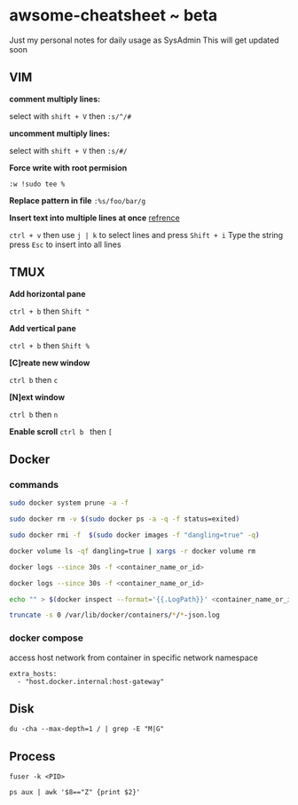 # awsome-cheatsheet ~ beta
Just my personal notes for daily usage as SysAdmin 
This will get updated soon
## VIM

 **comment multiply lines:**
 
  select with `shift + V` then `:s/^/#`
  
**uncomment multiply lines:**

  select with `shift + V` then `:s/#/`

**Force write with root permision**

  `:w !sudo tee %`
  
  
 **Replace pattern in file**
 `:%s/foo/bar/g`
  

**Insert text into multiple lines at once** [refrence](https://riptutorial.com/vim/example/7301/insert-text-into-multiple-lines-at-once#:~:text=vim%20Inserting%20text%20Insert%20text%20into%20multiple%20lines%20at%20once&text=Use%20%E2%86%91%20%2F%20%E2%86%93%20%2F%20j%20%2F,all%20the%20lines%20you%20selected.)

  `ctrl + v` then use `j | k` to select lines and press `Shift + i` 
  Type the string
  press `Esc` to insert into all lines
  
## TMUX

**Add horizontal pane**
  
  `ctrl + b` then `Shift "`
  
**Add vertical pane**
  
  `ctrl + b` then `Shift %`
  
**[C]reate new window**

  `ctrl b` then `c`
 
**[N]ext window**

  `ctrl b` then `n`
 
 **Enable scroll**
  `ctrl b ` then `[`
 
## Docker

### commands
```bash
sudo docker system prune -a -f

sudo docker rm -v $(sudo docker ps -a -q -f status=exited)

sudo docker rmi -f  $(sudo docker images -f "dangling=true" -q)

docker volume ls -qf dangling=true | xargs -r docker volume rm

docker logs --since 30s -f <container_name_or_id>

docker logs --since 30s -f <container_name_or_id>

echo "" > $(docker inspect --format='{{.LogPath}}' <container_name_or_id>)

truncate -s 0 /var/lib/docker/containers/*/*-json.log

```

### docker compose

access host network from container in specific network namespace
```
extra_hosts:
  - "host.docker.internal:host-gateway"
```

## Disk

```du -cha --max-depth=1 / | grep -E "M|G"```

## Process

``` fuser -k <PID> ```

``` ps aux | awk '$8=="Z" {print $2}' ```
